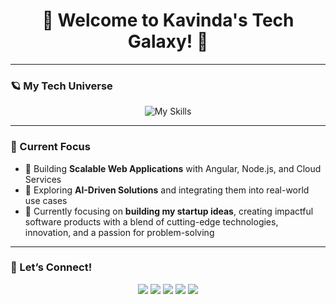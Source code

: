 <h1 align="center">🌌 Welcome to Kavinda's Tech Galaxy! 🚀</h1>

---

### 🪐 My Tech Universe

<p align="center">
  <img src="https://skillicons.dev/icons?i=angular,nodejs,react,dotnet,typescript,python,aws,gcp,azure,mongodb,sql,postgres,git,docker" alt="My Skills">
</p>

---

### 🌟 Current Focus

- 🚀 Building **Scalable Web Applications** with Angular, Node.js, and Cloud Services  
- 🧠 Exploring **AI-Driven Solutions** and integrating them into real-world use cases  
- 🚀 Currently focusing on **building my startup ideas**, creating impactful software products with a blend of cutting-edge technologies, innovation, and a passion for problem-solving

---

### 🌌 Let’s Connect!

<p align="center">
  <a href="mailto:kavindasenarathne94@gmail.com"><img src="https://img.shields.io/badge/Email-blue?style=for-the-badge&logo=gmail" /></a>
  <a href="https://medium.com/@kavindasenarathne94"><img src="https://img.shields.io/badge/Medium-black?style=for-the-badge&logo=medium" /></a>
  <a href="https://www.facebook.com/kavi.shoutmeloud/"><img src="https://img.shields.io/badge/Facebook-blue?style=for-the-badge&logo=facebook" /></a>
  <a href="https://www.linkedin.com/in/kavindasenarathne1994/"><img src="https://img.shields.io/badge/LinkedIn-blue?style=for-the-badge&logo=linkedin" /></a>
  <a href="https://stackoverflow.com/users/9599641/kavinda-senarathne"><img src="https://img.shields.io/badge/StackOverflow-orange?style=for-the-badge&logo=stackoverflow" /></a>
</p>
